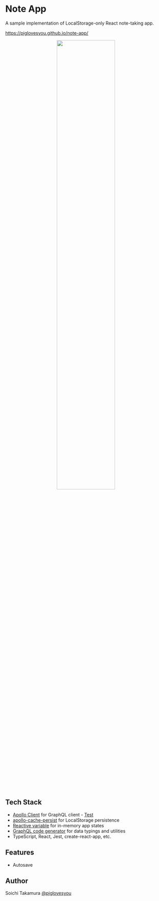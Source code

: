 # Note App

A sample implementation of LocalStorage-only React note-taking app.

https://piglovesyou.github.io/note-app/

<p align="center">
<img width="60%" src="https://user-images.githubusercontent.com/217530/135855138-79b2ecd8-88a7-453c-9240-599afcfc9de6.png" />
</p>

## Tech Stack

* [Apollo Client](https://www.apollographql.com/docs/react/) for GraphQL client - [Test](https://github.com/piglovesyou/note-app/blob/main/src/data/client.test.ts)
* [apollo-cache-persist](https://github.com/apollographql/apollo-cache-persist) for LocalStorage persistence
* [Reactive variable](https://www.apollographql.com/docs/react/local-state/reactive-variables/) for in-memory app states
* [GraphQL code generator](https://www.graphql-code-generator.com/) for data typings and utilities
* TypeScript, React, Jest, create-react-app, etc.

## Features

* Autosave

## Author

Soichi Takamura [@piglovesyou](https://github.com/piglovesyou)
